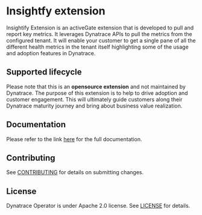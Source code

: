 # Insightfy extension

Insightify Extension is an activeGate extension that is developed to pull and report key metrics. It leverages Dynatrace APIs to pull the metrics from the configured tenant. It will enable your customer to get a single pane of all the different health metrics in the tenant itself highlighting some of the usage and adoption features in Dynatrace.

## Supported lifecycle

Please note that this is an **opensource extension** and not maintained by Dynatrace. The purpose of this extension is to help to drive adoption and customer engagement. This will ultimately guide customers along their Dynatrace maturity journey and bring about business value realization.

## Documentation

Please refer to the link [here](https://nikhilgoenkatech.github.io/insightify-documentation/docs/get-started) for the full documentation.

## Contributing

See [CONTRIBUTING](CONTRIBUTING.md) for details on submitting changes.

## License

Dynatrace Operator is under Apache 2.0 license. See [LICENSE](LICENSE) for details.

